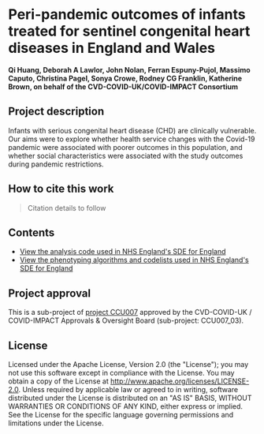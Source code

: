 # Peri-pandemic outcomes of infants treated for sentinel congenital heart diseases in England and Wales

**Qi Huang, Deborah A Lawlor, John Nolan, Ferran Espuny-Pujol, Massimo Caputo, Christina Pagel, Sonya Crowe, Rodney CG Franklin, Katherine Brown, on behalf of the CVD-COVID-UK/COVID-IMPACT Consortium**

## Project description

Infants with serious congenital heart disease (CHD) are clinically vulnerable.  Our aims were to explore whether health service changes with the Covid-19 pandemic were associated with poorer outcomes in this population, and whether social characteristics were associated with the study outcomes during pandemic restrictions.

## How to cite this work
> Citation details to follow

## Contents

* [View the analysis code used in NHS England's SDE for England](https://github.com/BHFDSC/CCU007_03/tree/main/code)
* [View the phenotyping algorithms and codelists used in NHS England's SDE for England](https://github.com/BHFDSC/CCU007_03/tree/main/phenotypes)

## Project approval

This is a sub-project of [project CCU007](https://github.com/BHFDSC/CCU007) approved by the CVD-COVID-UK / COVID-IMPACT Approvals & Oversight Board (sub-project: CCU007_03).

## License

Licensed under the Apache License, Version 2.0 (the "License"); you may not use this software except in compliance with the License. You may obtain a copy of the License at http://www.apache.org/licenses/LICENSE-2.0. Unless required by applicable law or agreed to in writing, software distributed under the License is distributed on an "AS IS" BASIS, WITHOUT WARRANTIES OR CONDITIONS OF ANY KIND, either express or implied. See the License for the specific language governing permissions and limitations under the License.
